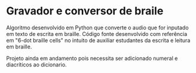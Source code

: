 # Gravador e conversor de braile

Algoritmo desenvolvido em Python que converte o audio que for inputado em texto de escrita em braille. Código fonte desenvolvido com referência em "6-dot braille cells" no intuito de auxiliar estudantes da escrita e leitura em braille.

Projeto ainda em andamento pois necessita ser adicionado numeral e diacríticos ao dicionario. 
